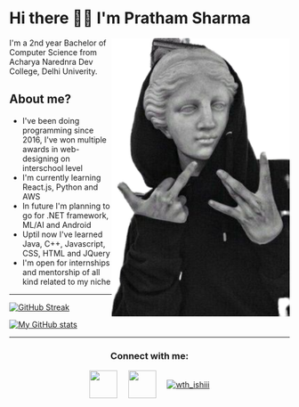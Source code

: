 # Hi there 👋😉 I'm Pratham Sharma 

<img height='500' align='right' src='https://github.com/prrrathm/prrrathm/blob/main/image.png'>

I'm a 2nd year Bachelor of Computer Science from Acharya Narednra Dev College, Delhi Univerity.

## About me?

- I've been doing programming since 2016, I've won multiple awards in web-designing on interschool level
- I'm currently learning React.js, Python and AWS
- In future I'm planning to go for .NET framework, ML/AI and Android
- Uptil now I've learned Java, C++, Javascript, CSS, HTML and JQuery
- I'm open for internships and mentorship of all kind related to my niche

<hr>

[![GitHub Streak](https://github-readme-streak-stats.herokuapp.com/?user=prrrathm&theme=graywhite)](https://git.io/streak-stats)

[![My GitHub stats](https://github-readme-stats.vercel.app/api?username=prrrathm)](https://github.com/anuraghazra/github-readme-stats)

<hr>

<h3 align="center">Connect with me:</h3>
<p align="center">
<a href="https://twitter.com/prrrathm" target="blank"><img align="center" src="https://img.icons8.com/cute-clipart/64/000000/twitter.png" height="50" width="50" /></a> &nbsp;&nbsp;&nbsp;
<a href="https://www.linkedin.com/in/pratham-sharma-278aab212/" target="blank"><img align="center" src="https://img.icons8.com/cute-clipart/64/000000/linkedin.png" height="50" width="50" /></a>&nbsp;&nbsp;&nbsp;&nbsp;
<a href="https://instagram.com/prrrathm" target="blank"><img align="center" src="https://img.icons8.com/cute-clipart/64/000000/instagram-new.png" alt="wth_ishiii" height="50" width="50" /></a>
</p>

<!--
**prrrathm/prrrathm** is a ✨ _special_ ✨ repository because its `README.md` (this file) appears on your GitHub profile.

Here are some ideas to get you started:

- 🔭 I’m currently working on ...
- 🌱 I’m currently learning ...
- 👯 I’m looking to collaborate on ...
- 🤔 I’m looking for help with ...
- 💬 Ask me about ...
- 📫 How to reach me: ...
- 😄 Pronouns: ...
- ⚡ Fun fact: ...
-->
